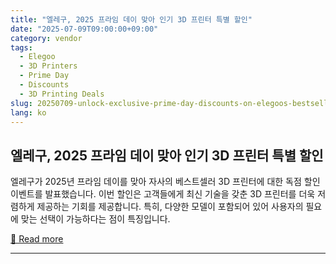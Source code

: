 ```yaml
---
title: "엘레구, 2025 프라임 데이 맞아 인기 3D 프린터 특별 할인"
date: "2025-07-09T09:00:00+09:00"
category: vendor
tags:
  - Elegoo
  - 3D Printers
  - Prime Day
  - Discounts
  - 3D Printing Deals
slug: 20250709-unlock-exclusive-prime-day-discounts-on-elegoos-bestselling-3d-printers
lang: ko
---
```


## 엘레구, 2025 프라임 데이 맞아 인기 3D 프린터 특별 할인
엘레구가 2025년 프라임 데이를 맞아 자사의 베스트셀러 3D 프린터에 대한 독점 할인 이벤트를 발표했습니다. 이번 할인은 고객들에게 최신 기술을 갖춘 3D 프린터를 더욱 저렴하게 제공하는 기회를 제공합니다. 특히, 다양한 모델이 포함되어 있어 사용자의 필요에 맞는 선택이 가능하다는 점이 특징입니다.

[🔗 Read more](https://www.elegoo.com/blogs/news/elegoo-launches-exclusive-deals-on-bestselling-3d-printers-for-prime-day-2025)

---